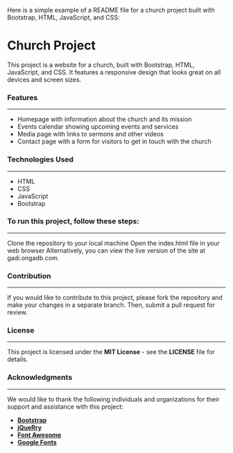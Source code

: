 Here is a simple example of a README file for a church project built with Bootstrap, HTML, JavaScript, and CSS:

# Church Project

This project is a website for a church, built with Bootstrap, HTML, JavaScript, and CSS. It features a responsive design that looks great on all devices and screen sizes.

### Features

-----

- Homepage with information about the church and its mission
- Events calendar showing upcoming events and services
- Media page with links to sermons and other videos
- Contact page with a form for visitors to get in touch with the church

### Technologies Used

-----

+ HTML
+ CSS
+ JavaScript
+ Bootstrap

### To run this project, follow these steps:

-----

Clone the repository to your local machine
Open the index.html file in your web browser
Alternatively, you can view the live version of the site at gadi.ongadb.com.

### Contribution

-----
If you would like to contribute to this project, please fork the repository and make your changes in a separate branch. Then, submit a pull request for review.

### License

-----
This project is licensed under the **MIT License** - see the **LICENSE** file for details.

### Acknowledgments

-----
We would like to thank the following individuals and organizations for their support and assistance with this project:

- [**Bootstrap**](https://getbootstrap.com/)
- [**jQueRry**](https://jquery.com/)
- [**Font Awesome**](https://fontawesome.com/)
- [**Google Fonts**](https://fonts.google.com/knowledge)
